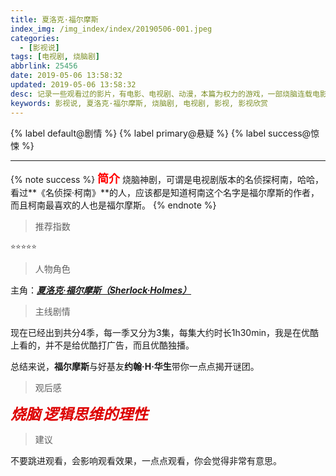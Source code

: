 ```yaml
---
title: 夏洛克·福尔摩斯
index_img: /img_index/index/20190506-001.jpeg
categories:
  - [影视说]
tags: [电视剧, 烧脑剧]
abbrlink: 25456
date: 2019-05-06 13:58:32
updated: 2019-05-06 13:58:32
desc: 记录一些观看过的影片，有电影、电视剧、动漫，本篇为权力的游戏，一部烧脑连载电影之夏洛克·福尔摩斯
keywords: 影视说, 夏洛克·福尔摩斯, 烧脑剧, 电视剧, 影视, 影视欣赏
---
```




{% label default@剧情 %} {% label primary@悬疑 %} {% label success@惊悚 %}

<!-- more -->

<hr />

{% note success %}
<font size="4" color="red">**简介**</font>
烧脑神剧，可谓是电视剧版本的名侦探柯南，哈哈，看过**《名侦探·柯南》**的人，应该都是知道柯南这个名字是福尔摩斯的作者，而且柯南最喜欢的人也是福尔摩斯。
{% endnote %}

> 推荐指数

    ⭐️⭐️⭐️⭐️⭐️

> 人物角色

主角：[***夏洛克·福尔摩斯（Sherlock·Holmes）***](https://baike.baidu.com/item/%E5%A4%8F%E6%B4%9B%E5%85%8B%C2%B7%E7%A6%8F%E5%B0%94%E6%91%A9%E6%96%AF/65994)

> 主线剧情

现在已经出到共分4季，每一季又分为3集，每集大约时长1h30min，我是在优酷上看的，并不是给优酷打广告，而且优酷独播。

总结来说，**福尔摩斯**与好基友**约翰·H·华生**带你一点点揭开谜团。


> 观后感

***<font color="#dd0000" size="5">烧脑</font>***
***<font color="#dd0000" size="5">逻辑思维的理性</font>***

> 建议

不要跳进观看，会影响观看效果，一点点观看，你会觉得非常有意思。
